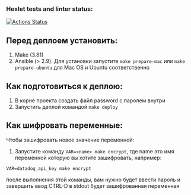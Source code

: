 ### Hexlet tests and linter status:
[![Actions Status](https://github.com/greenfrontend/devops-for-programmers-project-lvl2/workflows/hexlet-check/badge.svg)](https://github.com/greenfrontend/devops-for-programmers-project-lvl2/actions)

## Перед деплоем установить:
1. Make (3.81)
2. Ansible (> 2.9). Для установки запустите `make prepare-mac` или `make prepare-ubuntu` для Mac OS и Ubuntu соответственно

## Как подготовиться к деплою:
1. В корне проекта создать файл password с паролем внутри
2. Запустить деплой командой `make deploy`

## Как шифровать переменные:
Чтобы зашифровать новое значение переменной:
1. Запустите команду `VAR=<name> make encrypt`, где name это имя переменной которую вы хотите зашифровать, например:

`VAR=datadog_api_key make encrypt`

после выполнения этой команды, вам нужно будет ввести пароль и завершить ввод CTRL-D
в stdout будет зашифрованная переменная

